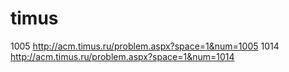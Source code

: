 timus
=====

1005   http://acm.timus.ru/problem.aspx?space=1&num=1005
1014   http://acm.timus.ru/problem.aspx?space=1&num=1014